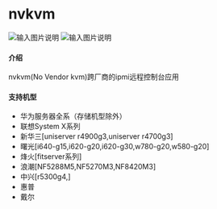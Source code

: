 # nvkvm

![输入图片说明](https://images.gitee.com/uploads/images/2021/1031/203815_b8673c6b_5658491.png "微信图片_20211031203734.png")
![输入图片说明](https://images.gitee.com/uploads/images/2021/1031/203831_c73c4c6d_5658491.png "微信图片_20211031203739.png")
#### 介绍
nvkvm(No Vendor kvm)跨厂商的ipmi远程控制台应用
#### 支持机型
- 华为服务器全系（存储机型除外）
- 联想System X系列
- 新华三[uniserver r4900g3,uniserver r4700g3]
- 曙光[i640-g15,i620-g20,i620-g30,w780-g20,w580-g20]
- 烽火[fitserver系列]
- 浪潮[NF5288M5,NF5270M3,NF8420M3]
- 中兴[r5300g4,]
- 惠普
- 戴尔